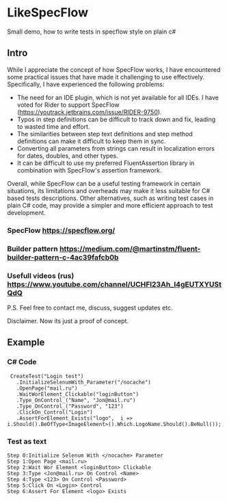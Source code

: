 # LikeSpecFlow
Small demo, how to write tests in specflow style on plain c#

## Intro

While I appreciate the concept of how SpecFlow works, I have encountered some practical issues that have made it challenging to use effectively. Specifically, I have experienced the following problems:

- The need for an IDE plugin, which is not yet available for all IDEs. I have voted for Rider to support SpecFlow (https://youtrack.jetbrains.com/issue/RIDER-9750).
- Typos in step definitions can be difficult to track down and fix, leading to wasted time and effort.
- The similarities between step text definitions and step method definitions can make it difficult to keep them in sync.
- Converting all parameters from strings can result in localization errors for dates, doubles, and other types.
- It can be difficult to use my preferred FluentAssertion library in combination with SpecFlow's assertion framework.

Overall, while SpecFlow can be a useful testing framework in certain situations, its limitations and overheads may make it less suitable for C# based tests descriptions. Other alternatives, such as writing test cases in plain C# code, may provide a simpler and more efficient approach to test development.

### SpecFlow https://specflow.org/
### Builder pattern https://medium.com/@martinstm/fluent-builder-pattern-c-4ac39fafcb0b
### Usefull videos (rus) https://www.youtube.com/channel/UCHFl23Ah_l4gEUTXYUStQdQ

P.S. Feel free to contact me, discuss, suggest updates etc.

Disclaimer. Now its just a proof of concept.

## Example
### C# Code 
```
 CreateTest("Login test")
   .InitializeSelenumWith_Parameter("/nocache")
   .OpenPage("mail.ru")
   .WaitWorElement_Clickable("loginButton")
   .Type_OnControl_("Name", "Jon@mail.ru")
   .Type_OnControl_("Password", "123")
   .ClickOn_Control("Login")
   .AssertForElement_Exists("logo",  i => i.Should().BeOfType<ImageElement>().Which.LogoName.Should().BeNull());
```
### Test as text
```
Step 0:Initialize Selenum With </nocache> Parameter
Step 1:Open Page <mail.ru>
Step 2:Wait Wor Element <loginButton> Clickable
Step 3:Type <Jon@mail.ru> On Control <Name> 
Step 4:Type <123> On Control <Password> 
Step 5:Click On <Login> Control
Step 6:Assert For Element <logo> Exists
```

